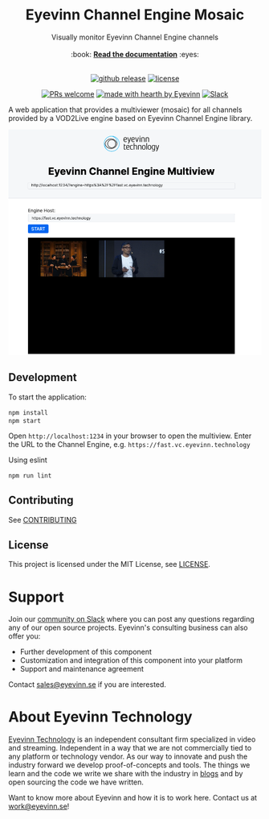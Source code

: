 <h1 align="center">
  Eyevinn Channel Engine Mosaic
</h1>

<div align="center">
  Visually monitor Eyevinn Channel Engine channels
  <br />
  <br />
  :book: <b><a href="https://vod2live.docs.eyevinn.technology">Read the documentation</a></b> :eyes:
  <br />
</div>

<div align="center">
<br />

[![github release](https://img.shields.io/github/v/release/Eyevinn/channel-engine-mosaic?style=flat-square)](https://github.com/Eyevinn/channel-engine-mosaic/releases)
[![license](https://img.shields.io/github/license/eyevinn/channel-engine-mosaic.svg?style=flat-square)](LICENSE)

[![PRs welcome](https://img.shields.io/badge/PRs-welcome-ff69b4.svg?style=flat-square)](https://github.com/eyevinn/channel-engine-mosaic/issues?q=is%3Aissue+is%3Aopen+label%3A%22help+wanted%22)
[![made with hearth by Eyevinn](https://img.shields.io/badge/made%20with%20%E2%99%A5%20by-Eyevinn-59cbe8.svg?style=flat-square)](https://github.com/eyevinn)
[![Slack](http://slack.streamingtech.se/badge.svg)](http://slack.streamingtech.se)

</div>

A web application that provides a multiviewer (mosaic) for all channels provided by a VOD2Live engine based on Eyevinn Channel Engine library.

![screenshot](screenshot.png)

## Development

To start the application:

```
npm install
npm start
```

Open `http://localhost:1234` in your browser to open the multiview. Enter the URL to the Channel Engine, e.g. `https://fast.vc.eyevinn.technology`

Using eslint

```
npm run lint
```

## Contributing

See [CONTRIBUTING](CONTRIBUTING.md)

## License

This project is licensed under the MIT License, see [LICENSE](LICENSE).

# Support

Join our [community on Slack](http://slack.streamingtech.se) where you can post any questions regarding any of our open source projects. Eyevinn's consulting business can also offer you:

- Further development of this component
- Customization and integration of this component into your platform
- Support and maintenance agreement

Contact [sales@eyevinn.se](mailto:sales@eyevinn.se) if you are interested.

# About Eyevinn Technology

[Eyevinn Technology](https://www.eyevinntechnology.se) is an independent consultant firm specialized in video and streaming. Independent in a way that we are not commercially tied to any platform or technology vendor. As our way to innovate and push the industry forward we develop proof-of-concepts and tools. The things we learn and the code we write we share with the industry in [blogs](https://dev.to/video) and by open sourcing the code we have written.

Want to know more about Eyevinn and how it is to work here. Contact us at work@eyevinn.se!
